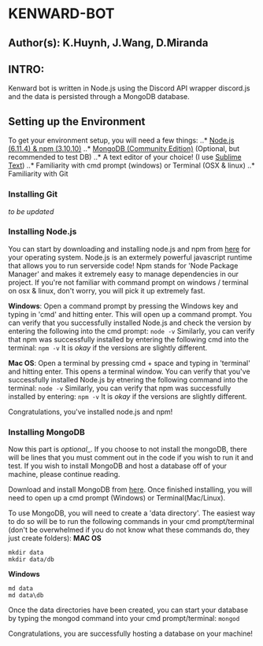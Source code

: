 # KENWARD-BOT
## Author(s): K.Huynh, J.Wang, D.Miranda

## INTRO: 
Kenward bot is written in Node.js using the Discord API wrapper discord.js and the data is persisted through a MongoDB database. 

## Setting up the Environment
To get your environment setup, you will need a few things: 
..* [Node.js (6.11.4) & npm (3.10.10)](https://nodejs.org/en/download/ "Node.js Download")
..* [MongoDB (Community Edition)](https://www.mongodb.com/download-center?jmp=nav#atlas) (Optional, but recommended to test DB)
..* A text editor of your choice! (I use [Sublime Text](https://www.sublimetext.com/3))
..* Familiarity with cmd prompt (windows) or Terminal (OSX & linux)
..* Familiarity with Git

### Installing Git
_to be updated_

### Installing Node.js
You can start by downloading and installing node.js and npm from [here](https://nodejs.org/en/download/) for your operating system. Node.js is an extermely powerful javascript runtime that allows you to run serverside code! Npm stands for 'Node Package Manager' and makes it extremely easy to manage dependencies in our project. If you're not familiar with command prompt on windows / terminal on osx & linux, don't worry, you will pick it up extremely fast. 

**Windows**: Open a command prompt by pressing the Windows key and typing in 'cmd' and hitting enter. This will open up a command prompt. You can verify that you successfully installed Node.js and check the version by entering the following into the cmd prompt:
```node -v``` 
Similarly, you can verify that npm was successfully installed by entering the following cmd into the terminal:
```npm -v```
It is _okay_ if the versions are slightly different. 

**Mac OS**: Open a terminal by pressing cmd + space and typing in 'terminal' and hitting enter. This opens a terminal window. You can verify that you've successfully installed Node.js by etnering the following command into the terminal:
```node -v```
Similarly, you can verify that npm was successfully installed by entering:
```npm -v```  It is _okay_ if the versions are slightly different. 

Congratulations, you've installed node.js and npm!

### Installing MongoDB
Now this part is _optional__. If you choose to not install the mongoDB, there will be lines that you must comment out in the code if you wish to run it and test. If you wish to install MongoDB and host a database off of your machine, please continue reading.

Download and install MongoDB from [here](https://www.mongodb.com/download-center?jmp=nav#community). Once finished installing, you will need to open up a cmd prompt (Windows) or Terminal(Mac/Linux). 

To use MongoDB, you will need to create a 'data directory'. The easiest way to do so will be to run the following commands in your cmd prompt/terminal (don't be overwhelmed if you do not know what these commands do, they just create folders):
**MAC OS**
```cd ~
mkdir data
mkdir data/db
```
**Windows**
```cd ~
md data
md data\db
```

Once the data directories have been created, you can start your database by typing the mongod command into your cmd prompt/terminal:
```mongod```

Congratulations, you are successfully hosting a database on your machine!